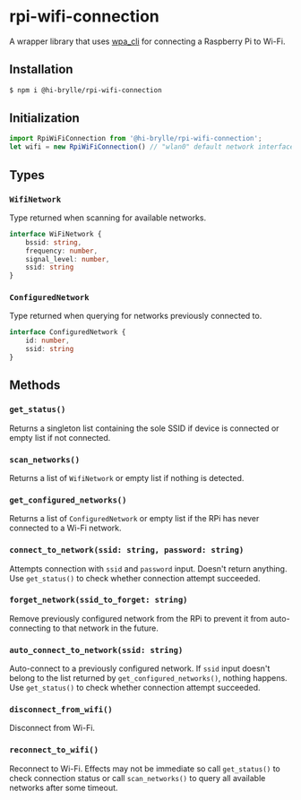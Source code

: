 # rpi-wifi-connection

A wrapper library that uses [wpa_cli](https://linux.die.net/man/8/wpa_cli) for connecting a Raspberry Pi to Wi-Fi.

## Installation

```sh
$ npm i @hi-brylle/rpi-wifi-connection
```

## Initialization

```ts
import RpiWiFiConnection from '@hi-brylle/rpi-wifi-connection';
let wifi = new RpiWiFiConnection() // "wlan0" default network interface
```

## Types

### `WifiNetwork`
Type returned when scanning for available networks.
```ts
interface WiFiNetwork {
    bssid: string,
    frequency: number,
    signal_level: number,
    ssid: string
}
```

### `ConfiguredNetwork`
Type returned when querying for networks previously connected to.
```ts
interface ConfiguredNetwork {
    id: number,
    ssid: string
}
```

## Methods

### `get_status()`
Returns a singleton list containing the sole SSID if device is connected or empty list if not connected.

### `scan_networks()`
Returns a list of `WifiNetwork` or empty list if nothing is detected.

### `get_configured_networks()`
Returns a list of `ConfiguredNetwork` or empty list if the RPi has never
connected to a Wi-Fi network.

### `connect_to_network(ssid: string, password: string)`
Attempts connection with `ssid` and `password` input. Doesn't return anything. Use `get_status()` to check whether connection attempt succeeded.

### `forget_network(ssid_to_forget: string)`
Remove previously configured network from the RPi to prevent it from auto-connecting to that network in the future.

### `auto_connect_to_network(ssid: string)`
Auto-connect to a previously configured network. If `ssid` input doesn't
belong to the list returned by `get_configured_networks()`, nothing happens. 
Use `get_status()` to check whether connection attempt succeeded.

### `disconnect_from_wifi()`
Disconnect from Wi-Fi.

### `reconnect_to_wifi()`
Reconnect to Wi-Fi. Effects may not be immediate
so call `get_status()` to check connection status or
call `scan_networks()` to query all available networks
after some timeout.